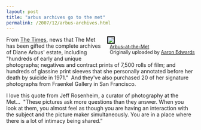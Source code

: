 ```yaml
---
layout: post
title: "arbus archives go to the met"
permalink: /2007/12/arbus-archives.html
---
```


<div style="float: right; margin-left: 10px; margin-bottom: 10px;"> <a href="http://www.flickr.com/photos/evill1/12697673/" title="photo sharing"><img src="https://farm1.static.flickr.com/8/12697673_30986c6552_m.jpg" style="border: 2px solid rgb(0, 0, 0);" /></a> <br /> <span style="font-size: 0.9em; margin-top: 0px;">&nbsp; <a href="http://www.flickr.com/photos/evill1/12697673/">Arbus-at-the-Met</a>&nbsp; <br />&nbsp; Originally uploaded by <a href="http://www.flickr.com/people/evill1/">Aaron Edwards</a> </span></div>

<p>From <a href="http://www.nytimes.com/2007/12/18/arts/design/18muse.html?_r=1&amp;ref=design&amp;oref=slogin">The Times</a>, news that The Met has been gifted the complete archives of Diane Arbus' estate, including &quot;hundreds of early and unique photographs; negatives and contract prints of 7,500 rolls of film; and hundreds of glassine print sleeves that she personally annotated before her death by suicide in 1971.&quot;&nbsp; And they've also purchased 20 of her signature photographs from Fraenkel Gallery in San Francisco. </p>

<p>I love this quote from Jeff Rosenheim, a curator of photography at the Met...&nbsp; &quot;These pictures ask more questions than they answer. When you look at them, you almost feel as though you are having an interaction with the subject and the picture maker simultaneously. You are in a place where there is a lot of intimacy being shared.”</p>


